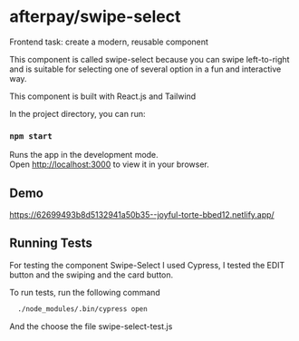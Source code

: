 # afterpay/swipe-select
Frontend task: create a modern, reusable component

This component is called swipe-select because you can swipe left-to-right and is suitable for selecting one of several option in a fun and interactive way.


This component is built with React.js and Tailwind


In the project directory, you can run:

### `npm start`

Runs the app in the development mode.\
Open [http://localhost:3000](http://localhost:3000) to view it in your browser.


## Demo

https://62699493b8d5132941a50b35--joyful-torte-bbed12.netlify.app/
## Running Tests

For testing the component Swipe-Select I used Cypress, I tested the EDIT button and the swiping and the card button.

To run tests, run the following command

```bash
  ./node_modules/.bin/cypress open
```
And the choose the file swipe-select-test.js
